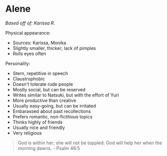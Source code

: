# Alene
_Based off of: Karissa R._

Physical appearance:

  * Sources: Karissa, Monika
  * Slightly smaller, thicker; lack of pimples
  * Rolls eyes often

Personality:

  * Stern, repetitive in speech
  * Claustrophobic
  * Doesn't tolerate rude people
  * Mostly social, but can be reserved
  * Writes similar to Natsuki, but with the effort of Yuri
  * More productive than creative
  * Usually easy-going, but can be irritated
  * Embarassed about past recollections
  * Prefers romantic, non-fictitious topics
  * Thinks highly of friends
  * Usually nice and friendly
  * Very religious
 
 > God is within her; she will not be toppled. God will help her when the morning dawns. - Psalm 46:5